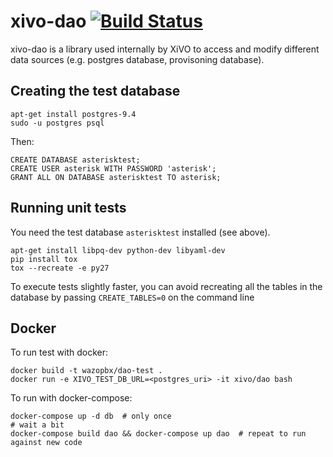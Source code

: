 xivo-dao [![Build Status](https://travis-ci.org/xivo-pbx/xivo-dao.png?branch=master)](https://travis-ci.org/xivo-pbx/xivo-dao)
========

xivo-dao is a library used internally by XiVO to access and modify
different data sources (e.g. postgres database, provisoning database).

Creating the test database
--------------------------

```
apt-get install postgres-9.4
sudo -u postgres psql
```

Then:

```
CREATE DATABASE asterisktest;
CREATE USER asterisk WITH PASSWORD 'asterisk';
GRANT ALL ON DATABASE asterisktest TO asterisk;
```

Running unit tests
------------------

You need the test database ``asterisktest`` installed (see above).

```
apt-get install libpq-dev python-dev libyaml-dev
pip install tox
tox --recreate -e py27
```

To execute tests slightly faster, you can avoid recreating all the tables in the
database by passing ```CREATE_TABLES=0``` on the command line


Docker
------

To run test with docker:

    docker build -t wazopbx/dao-test .
    docker run -e XIVO_TEST_DB_URL=<postgres_uri> -it xivo/dao bash

To run with docker-compose:

    docker-compose up -d db  # only once
    # wait a bit
    docker-compose build dao && docker-compose up dao  # repeat to run against new code

